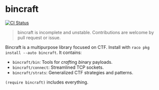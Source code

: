 # bincraft

[![CI Status][ci-status-badge]][ci-status]

> bincraft is incomplete and unstable. Contributions are welcome by pull request or issue.

Bincraft is a multipurpose library focused on CTF. Install with `raco pkg install --auto bincraft`. It contains:

- `bincraft/bin`: Tools for *craft*ing *bin*ary payloads.
- `bincraft/connect`: Streamlined TCP sockets.
- `bincraft/strats`: Generalized CTF strategies and patterns.

`(require bincraft)` includes everything.

[ci-status]: https://github.com/a11ce/bincraft/actions
[ci-status-badge]: https://github.com/a11ce/bincraft/actions/workflows/CI.yml/badge.svg?event=push
